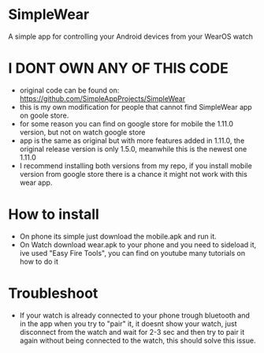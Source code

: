 # SimpleWear
A simple app for controlling your Android devices from your WearOS watch

# I DONT OWN ANY OF THIS CODE
- original code can be found on: https://github.com/SimpleAppProjects/SimpleWear
- this is my own modification for people that cannot find SimpleWear app on goole store.
- for some reason you can find on google store for mobile the 1.11.0 version, but not on watch google store
- app is the same as original but with more features added in 1.11.0, the original release version is only 1.5.0, meanwhile this is the newest one 1.11.0
- I recommend installing both versions from my repo, if you install mobile version from google store there is a chance it might not work with this wear app.

# How to install
- On phone its simple just download the mobile.apk and run it.
- On Watch download wear.apk to your phone and you need to sideload it, ive used "Easy Fire Tools", you can find on youtube many tutorials on how to do it

# Troubleshoot 
- If your watch is already connected to your phone trough bluetooth and in the app when you try to "pair" it, it doesnt show your watch, just disconnect from the watch and wait for 2-3 sec and then try to pair it again without being connected to the watch, this should solve this issue.
